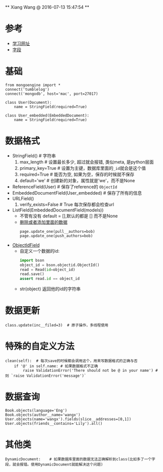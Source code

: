 ** Xiang Wang @ 2016-07-13 15:47:54 **

# 参考
* [学习网址](http://mongoengine.org/)
* [字段](http://docs.mongoengine.org/guide/defining-documents.html#fields)


# 基础
    from mongoengine import *
    connect('tumblelog')
    connect('mongodb', host='mac', port=27017)

    class User(Document):
        name = StringField(required=True)

    class User_embedded(EmbeddedDocument):
        name = StringField(required=True)


# 数据格式
* StringField() # 字符串
    1. max_length   # 设置最长多少, 超过就会报错, 类似meta, 是python层面
    2. primary_key=True # 设置为主键，数据库里面的`_id`就会是这个值
    3. required=True # 能否为空, 如果为空，保存的时候就不保存
    4. default='we' # 创建新的对象，属性就是'we'，而不是None
* ReferenceField(User)  # 保存了reference的 `ObjectId` 
* EmbeddedDocumentField(User_embedded)  # 保存了所有的信息
* URLField()
    1. verify_exists=False  # True 每次保存都会检查url
* ListField(EmbeddedDocumentField(models))
    * 不管有没有 default = [],默认的都是 [] 而不是None
    * [删除或者添加里面的数据](http://docs.mongoengine.org/guide/defining-documents.html#one-to-many-with-listfields)
        ```
        page.update_one(pull__authors=bob)
        page.update_one(push_authors=bob)
        ```
* [ObjectIdField](http://docs.mongoengine.org/apireference.html#mongoengine.fields.ObjectIdField)
    * 自定义一个数据的id:
        ```python
        import bson
        object_id = bson.objectid.ObjectId()
        read = Read(id=object_id)
        read.save()
        assert read.id == object_id
        ```
    * str(object) 返回他的id的字符串


# 数据更新
    class.update(inc__filed=3)  # 原子操作，多线程使用
# 特殊的自定义方法
    clean(self):  # 每次save的时候都会调用这个，用来写数据格式的正确与否
        if '@' in self.name: # 如果数据格式不正确
            raise ValidationError('There should not be @ in your name') # 则 `raise ValidationError('message')`

# 数据查询
    Book.objects(language='Eng')
    Book.objects(author__name='wangx')
    User.objects(name='wangx').fields(slice__addresses=[0,1])
    User.objects(friends__contains='Lily').all()

# 其他类
    DynamicDocument:    # 如果数据库里面的数据无法正确解析到class(比如多了一个字段，就会报错。使用DynamicDocument就能解决这个问题)
